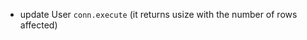 <!-- - add: encripted passwords -->
<!-- - add: validate token -->
<!-- - add: env variable for `new_admin.password` -->
- update User `conn.execute` (it returns usize with the number of rows affected)
